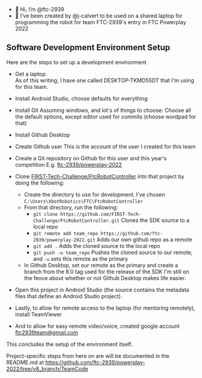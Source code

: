 - 👋 Hi, I’m @ftc-2939
- 🌱 I’ve been created by @j-calvert to be used on a shared laptop for programming the robot for team FTC-2939's entry in FTC Powerplay 2022

## Software Development Environment Setup

Here are the steps to set up a development environment
- Get a laptop.  
  As of this writing, I have one called DESKTOP-TKMD55DT that I'm using for this team.
- Install Android Studio, choose defaults for everything
- Install Git
  Assuming windows, and lot's of things to choose: Choose all the default options, except editor used for commits (choose wordpad for that)
- Install Github Desktop
- Create Github user
  This is the account of the user I created for this team
- Create a Git repository on Github for this user and this year's competition
  E.g. [ftc-2939/powerplay-2022](https://github.com/ftc-2939/powerplay-2022)
- Clone [FIRST-Tech-Challenge/FtcRobotController](https://github.com/FIRST-Tech-Challenge/FtcRobotController) into that project by doing the following:
  - Create the directory to use for development.  I've chosen `C:\Users\XbotRobotics\FTC\FtcRobotController`
  - From that directory, run the following:
    - `git clone https://github.com/FIRST-Tech-Challenge/FtcRobotController.git`
      Clones the SDK source to a local repo
    - `git remote add team_repo https://github.com/ftc-2939/powerplay-2022.git`
      Adds our own github repo as a remote
    - `git add .`
      Adds the cloned source to the local repo
    - `git push -u team_repo`
      Pushes the cloned source to *our* remote, and `-u` sets this remote as the primary
  - In Github Desktop, set our remote as the primary and create a branch from the 8.0 tag used for the release of the SDK
    I'm still on the fence about whether or not Github Desktop makes life easier.
- Open this project in Android Studio (the source contains the metadata files that define an Android Studio project).

- Lastly, to allow for remote access to the laptop (for mentoring remotely), install TeamViewer
- And to allow for easy remote video/voice, created google account ftc2939team@gmail.com

This concludes the setup of the environment itself.

Project-specific steps from here on are will be documented in the README.md at https://github.com/ftc-2939/powerplay-2022/tree/v8_branch/TeamCode

